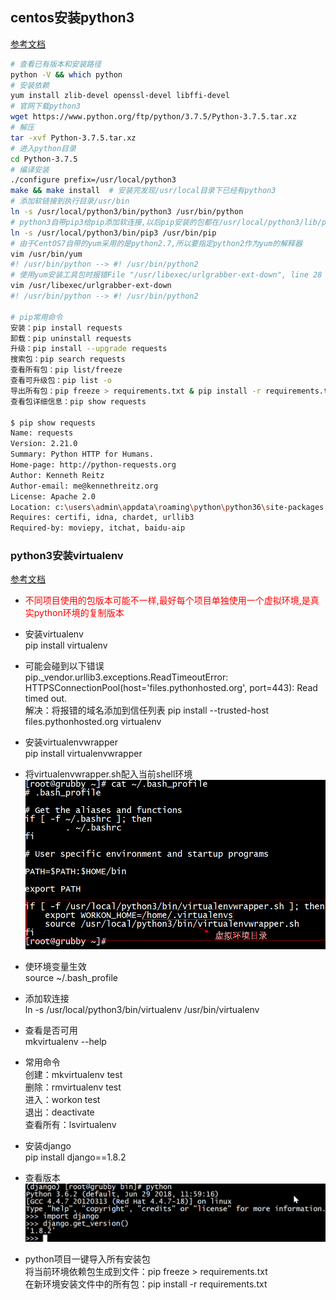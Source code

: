 ## centos安装python3
[参考文档](http://www.cnblogs.com/JahanGu/p/7452527.html)
```bash
# 查看已有版本和安装路径
python -V && which python
# 安装依赖  
yum install zlib-devel openssl-devel libffi-devel
# 官网下载python3  
wget https://www.python.org/ftp/python/3.7.5/Python-3.7.5.tar.xz  
# 解压  
tar -xvf Python-3.7.5.tar.xz
# 进入python目录  
cd Python-3.7.5
# 编译安装  
./configure prefix=/usr/local/python3  
make && make install  # 安装完发现/usr/local目录下已经有python3
# 添加软链接到执行目录/usr/bin  
ln -s /usr/local/python3/bin/python3 /usr/bin/python
# python3自带pip3给pip添加软连接,以后pip安装的包都在/usr/local/python3/lib/python3.6/site-packages目录下,可以添加软连接
ln -s /usr/local/python3/bin/pip3 /usr/bin/pip
# 由于CentOS7自带的yum采用的是python2.7,所以要指定python2作为yum的解释器  
vim /usr/bin/yum  
#! /usr/bin/python --> #! /usr/bin/python2
# 使用yum安装工具包时报错File "/usr/libexec/urlgrabber-ext-down", line 28 解决方法同上
vim /usr/libexec/urlgrabber-ext-down
#! /usr/bin/python --> #! /usr/bin/python2

# pip常用命令  
安装：pip install requests  
卸载：pip uninstall requests  
升级：pip install --upgrade requests  
搜索包：pip search requests  
查看所有包：pip list/freeze  
查看可升级包：pip list -o  
导出所有包：pip freeze > requirements.txt & pip install -r requirements.txt  
查看包详细信息：pip show requests  

$ pip show requests
Name: requests
Version: 2.21.0
Summary: Python HTTP for Humans.
Home-page: http://python-requests.org
Author: Kenneth Reitz
Author-email: me@kennethreitz.org
License: Apache 2.0
Location: c:\users\admin\appdata\roaming\python\python36\site-packages
Requires: certifi, idna, chardet, urllib3
Required-by: moviepy, itchat, baidu-aip
```

### python3安装virtualenv
[参考文档](https://www.zhuxiongxian.cc/2017/09/28/python-install-virtualenv-and-virtualenvwrapper/)
- <font color=red>不同项目使用的包版本可能不一样,最好每个项目单独使用一个虚拟环境,是真实python环境的复制版本</font>

- 安装virtualenv  
pip install virtualenv
- 可能会碰到以下错误  
pip._vendor.urllib3.exceptions.ReadTimeoutError: HTTPSConnectionPool(host='files.pythonhosted.org', port=443): Read timed out.  
解决：将报错的域名添加到信任列表 pip install --trusted-host files.pythonhosted.org virtualenv
- 安装virtualenvwrapper  
pip install virtualenvwrapper
- 将virtualenvwrapper.sh配入当前shell环境  
![](images/virtualenv配置.png)
- 使环境变量生效  
source ~/.bash_profile
- 添加软连接  
ln -s /usr/local/python3/bin/virtualenv /usr/bin/virtualenv
- 查看是否可用  
mkvirtualenv --help
- 常用命令  
创建：mkvirtualenv test  
删除：rmvirtualenv test  
进入：workon test  
退出：deactivate  
查看所有：lsvirtualenv
- 安装django  
pip install django==1.8.2
- 查看版本  
![](images/查看django版本.png)
- python项目一键导入所有安装包  
将当前环境依赖包生成到文件：pip freeze > requirements.txt  
在新环境安装文件中的所有包：pip install -r requirements.txt
